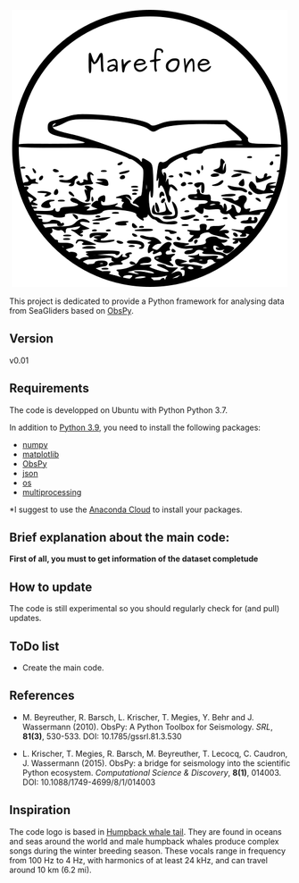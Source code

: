 <p align="center">
  <img src="logo/marefone_logo.png">
</p>

This project is dedicated to provide a Python framework for analysing data from SeaGliders based on [ObsPy](https://github.com/obspy/obspy/wiki).

Version
---------
v0.01

Requirements
------------
The code is developped on Ubuntu with Python Python 3.7.

In addition to [Python 3.9](https://www.python.org/downloads/release/python-370/), you need
to install the following packages:

- [numpy](http://www.numpy.org/)
- [matplotlib](http://matplotlib.org/)
- [ObsPy](https://github.com/obspy/obspy/wiki)
- [json](https://docs.python.org/3/library/json.html)
- [os](https://docs.python.org/3/library/os.html)
- [multiprocessing](https://docs.python.org/3/library/multiprocessing.html)

*I suggest to use the [Anaconda Cloud](https://anaconda.org/) to install your packages.


Brief explanation about the main code:
---------------------------------------

**First of all, you must to get information of the dataset completude**


How to update
-------------
The code is still experimental so you should regularly check for (and pull) updates.

ToDo list
-------------
- Create the main code.

References
----------

- M. Beyreuther, R. Barsch, L. Krischer, T. Megies, Y. Behr and J. Wassermann (2010).
ObsPy: A Python Toolbox for Seismology.
*SRL*, **81(3)**, 530-533. DOI: 10.1785/gssrl.81.3.530


- L. Krischer, T. Megies, R. Barsch, M. Beyreuther, T. Lecocq, C. Caudron, J. Wassermann (2015).
ObsPy: a bridge for seismology into the scientific Python ecosystem.
*Computational Science & Discovery*, **8(1)**, 014003. DOI: 10.1088/1749-4699/8/1/014003

Inspiration
----------
The code logo is based in [Humpback whale tail](https://en.wikipedia.org/wiki/Humpback_whale). They are found in oceans and seas around the world and male humpback whales produce complex songs during the winter breeding season. These vocals range in frequency from 100 Hz to 4 Hz, with harmonics of at least 24 kHz, and can travel around 10 km (6.2 mi).
